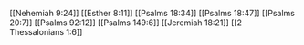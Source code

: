 [[Nehemiah 9:24]]
[[Esther 8:11]]
[[Psalms 18:34]]
[[Psalms 18:47]]
[[Psalms 20:7]]
[[Psalms 92:12]]
[[Psalms 149:6]]
[[Jeremiah 18:21]]
[[2 Thessalonians 1:6]]
